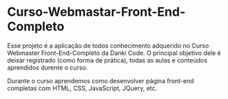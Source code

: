 # Curso-Webmastar-Front-End-Completo

Esse projeto é a aplicação de todos conhecimento adquerido no Curso Webmaster Front-End-Completo da Danki Code. 
O principal objetivo dele é deixar registrado (como forma de prática), todas as aulas e conteúdos aprendidos durente o curso.

Durante o curso aprendemos como desenvolver página front-end completas com HTML, CSS, JavaScript, JQuery, etc. 
